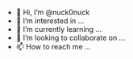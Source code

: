 - 👋 Hi, I’m @nuck0nuck
- 👀 I’m interested in ...
- 🌱 I’m currently learning ...
- 💞️ I’m looking to collaborate on ...
- 📫 How to reach me ...

<!---
nuck0nuck/nuck0nuck is a ✨ special ✨ repository because its `README.md` (this file) appears on your GitHub profile.
You can click the Preview link to take a look at your changes.
--->
